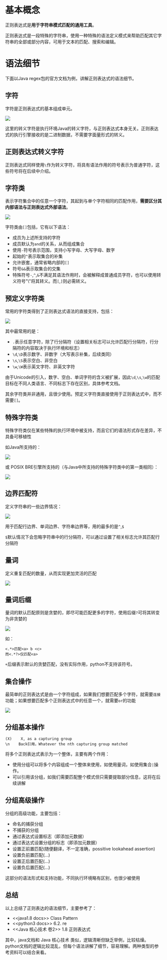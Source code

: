 # 基本概念
正则表达式是**用于字符串模式匹配的通用工具**。

正则表达式是一段特殊的字符串，使用一种特殊的语法定义模式来帮助匹配其它字符串的全部或部分内容，可用于文本的匹配、搜索和编辑。

# 语法细节
下面以Java regex包的官方文档为例，讲解正则表达式的语法细节。

## 字符
字符是正则表达式的基本组成单元。

![](_v_images/20200412111916052_29586.png)

这里的转义字符是执行环境Java的转义字符，与正则表达式本身无关。正则表达式的执行引擎接收的是二进制数据，不需要字面量形式的转义。

## 正则表达式转义字符
正则表达式同样使用`\`作为转义字符，将具有语法作用的符号表示为普通字符，这些符号将在后续中介绍。

## 字符类
表示字符集合中的任意一个字符，其起到与单个字符相同的匹配作用，**需要区分其内部语法与正则表达式外部语法**。

![](_v_images/20200412112150782_17457.png)

字符类由`[]`包括，它有以下语法：

- 成员为上述所支持的字符
- 成员默认为`and`的关系，从而组成集合
- 使用`-`符号表示范围，支持小写字母、大写字母、数字
- 起始的`^`表示取集合的补集
- 允许嵌套，通常省略内部的`[]`
- 符号`&&`表示取集合的交集
- 特殊符号`-`,`^`,`&`不满足其语法作用时，会被解释成普通成员字符，也可以使用转义符号"\\"将其转义。而`[`,`]`则必需转义。

## 预定义字符类
常用的字符类得到了正则表达式语法的直接支持，包括：

![](_v_images/20200412112310884_2110.png)

其中最常用的是：
- `.`表示任意字符，除了行分隔符（设置相关标志可以允许匹配行分隔符，行分隔符的内容取决于执行环境和标志）
- `\d`,`\D`表示数字、非数字（大写表示补集，后续类同）
- `\s`,`\S`表示空白、非空白
- `\w`,`\W`表示英文字符、非英文字符

由于Unicode的引入，数字、空白、单词字符的含义被扩展，因此`\d`,`\s`,`\w`的匹配目标在不同人类语言、不同标志下存在区别，具体参考文档。

其余字符类并非通用，且很少使用。预定义字符类直接使用于正则表达式中，而不需要`[]`。

## 特殊字符类
特殊字符类仅在某些特殊的执行环境中被支持，而且它们的语法形式存在差异，不具备可移植性

如Java所支持的：

![](_v_images/20200412112602515_14984.png)

或 POSIX BRE引擎所支持的（与Java中所支持的特殊字符类中的第一类相同）：

![](_v_images/20200412112635106_1993.png)

## 边界匹配符
定义字符串的一些边界情况：

![](_v_images/20200412112728162_5471.png)

用于匹配行边界、单词边界、字符串边界等，用的最多的是`^`,`$`

`$`默认情况下会忽略字符串中的行分隔符，可以通过设置了相关标志允许其匹配行分隔符

## 量词
定义重复匹配的数量，从而实现更加灵活的匹配

![](_v_images/20200412112913330_26494.png)

## 量词后缀
量词的默认匹配原则是贪婪的，即尽可能匹配更多的字符，使用后缀`?`可将其转变为非贪婪的

![](_v_images/20200412112930177_12203.png)

如：
```
<.*>匹配<a> b <c>
而<.*?>仅匹配<a>
```

`+`后缀表示默认的贪婪匹配，没有实际作用，python不支持该符号。

## 集合操作
最简单的正则表达式是由一个字符组成，如果我们想要匹配多个字符，就需要`连接`功能；如果想要匹配多个正则表达式中的任意一个，就需要`or`的功能

![](_v_images/20200412112958831_19959.png)

## 分组基本操作
```
(X)    X, as a capturing group
\n    Back引用，Whatever the nth capturing group matched
```

将多个正则表达式表示为一个整体，主要有两个作用：
- 使用分组可以将多个内容组成一个整体来使用，如使用量词，如使用集合`|`操作。
- 可以引用该分组，如我们需要匹配整个模式但只需要提取部分信息，这将在后续讲解

## 分组高级操作
分组的高级功能，主要包括：
- 命名的捕获分组
- 不捕获的分组
- 通过表达式设置标志（即添加元数据）
- 通过表达式设置分组的标志（即添加元数据）
- 设置正前置匹配(随便翻译，不一定准确，possitive lookahead assertion)
- 设置负前置匹配(...)
- 设置正后置匹配(...)
- 设置负后置匹配(...)

这部分的语法形式和支持功能，不同执行环境略有区别，也很少被使用

## 总结
以上总结了正则表达的语法细节，主要参考了：
- \<\<java1.8 docs\>\> Class Pattern
- \<\<python3 docs\>\> 6.2. re
- \<\<Java 核心技术 卷2\>\> 1.8 正则表达式

其中，java文档和 Java 核心技术 类似，逻辑清晰但缺乏举例，比较枯燥。python文档的逻辑比较混乱，但每个语法讲解了细节，容易理解。两种类型的参考资料可以结合来看。
